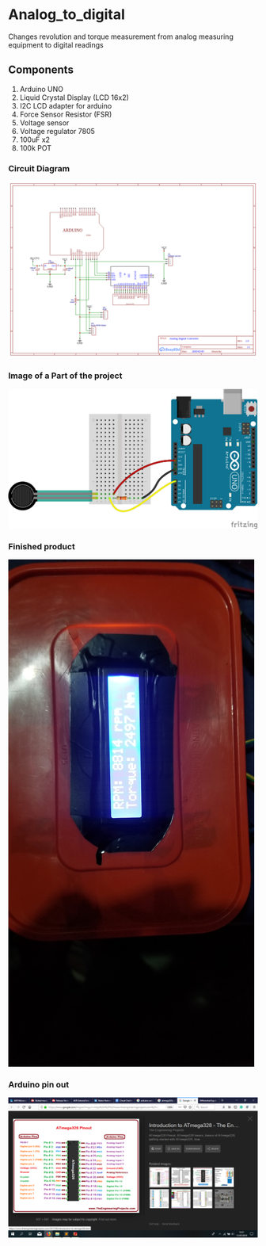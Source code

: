# Analog_to_digital
Changes revolution and torque measurement from analog measuring equipment to digital readings

## Components
1. Arduino UNO
2. Liquid Crystal Display (LCD 16x2)
3. I2C LCD adapter for arduino
4. Force Sensor Resistor (FSR)
5. Voltage sensor
6. Voltage regulator 7805
7. 100uF x2
8. 100k POT

### Circuit Diagram
![circuit diagram](https://github.com/IamNator/Analog_to_digital/blob/master/hardware/Schematic_Analog%20to%20digital%20Converter_Sheet.png)

### Image of a Part of the project
![part of the project](https://github.com/IamNator/Analog_to_digital/blob/master/public/fritzing_example_bb_2_hJdn0YtrP6.png)

### Finished product
![Finished product](https://github.com/IamNator/Analog_to_digital/blob/master/public/20200203_072846.jpg)

### Arduino pin out
![Arduino pin out](https://github.com/IamNator/Analog_to_digital/blob/master/public/Arduino_pinout.png)
